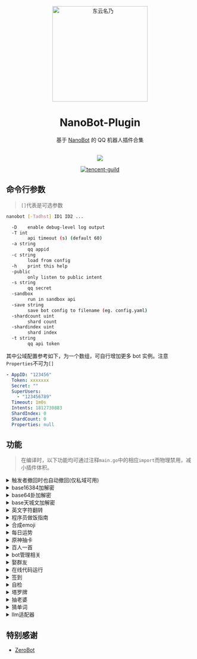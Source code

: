 <div align="center">
  <img src=".github/nano.jpeg" alt="东云名乃" width = "256">
  <br>

  <h1>NanoBot-Plugin</h1>
  基于 <a href="https://github.com/fumiama/NanoBot">NanoBot</a> 的 QQ 机器人插件合集<br><br>

  <img src="https://counter.seku.su/cmoe?name=NanoBot&theme=r34" /><br>

  [![tencent-guild](https://img.shields.io/badge/%E9%A2%91%E9%81%93-Zer0BotPlugin-yellow?style=flat-square&logo=tencent-qq)](https://pd.qq.com/s/fjkx81mnr)

</div>

## 命令行参数
> `[]`代表是可选参数
```bash
nanobot [-Tadhst] ID1 ID2 ...

  -D    enable debug-level log output
  -T int
        api timeout (s) (default 60)
  -a string
        qq appid
  -c string
        load from config
  -h    print this help
  -public
        only listen to public intent
  -s string
        qq secret
  -sandbox
        run in sandbox api
  -save string
        save bot config to filename (eg. config.yaml)
  -shardcount uint
        shard count
  -shardindex uint
        shard index
  -t string
        qq api token
```

其中公域配置参考如下，为一个数组，可自行增加更多 bot 实例。注意`Properties`不可为`[]`
```yaml
- AppID: "123456"
  Token: xxxxxxx
  Secret: ""
  SuperUsers:
    - "123456789"
  Timeout: 1m0s
  Intents: 1812730883
  ShardIndex: 0
  ShardCount: 0
  Properties: null
```

## 功能
> 在编译时，以下功能均可通过注释`main.go`中的相应`import`而物理禁用，减小插件体积。

<details>
  <summary>触发者撤回时也自动撤回(仅私域可用)</summary>

  `import _ "github.com/FloatTech/NanoBot-Plugin/plugin/autowithdraw"`

  - [x] 撤回一条消息

</details>

<details>
  <summary>base16384加解密</summary>

  `import _ "github.com/FloatTech/NanoBot-Plugin/plugin/b14"`

  - [x] 加密xxx

  - [x] 解密xxx

  - [x] 用yyy加密xxx

  - [x] 用yyy解密xxx

</details>

<details>
  <summary>base64卦加解密</summary>

  `import _ "github.com/FloatTech/NanoBot-Plugin/plugin/base64gua"`

  - [x] 六十四卦加密xxx

  - [x] 六十四卦解密xxx

  - [x] 六十四卦用yyy加密xxx

  - [x] 六十四卦用yyy解密xxx

</details>

<details>
  <summary>base天城文加解密</summary>

  `import _ "github.com/FloatTech/NanoBot-Plugin/plugin/baseamasiro"`

  - [x] 天城文加密xxx

  - [x] 天城文解密xxx

  - [x] 天城文用yyy加密xxx

  - [x] 天城文用yyy解密xxx

</details>

<details>
  <summary>英文字符翻转</summary>

  `import _ "github.com/FloatTech/NanoBot-Plugin/plugin/chrev"`

  - [x] 翻转 I love you

</details>

<details>
  <summary>程序员做饭指南</summary>

  `import _ "github.com/FloatTech/NanoBot-Plugin/plugin/dish"`

  - [x] 怎么做[xxx] | 烹饪[xxx]
  
  - [x] 随机菜谱 | 随便做点菜

</details>

<details>
  <summary>合成emoji</summary>

  `import _ "github.com/FloatTech/NanoBot-Plugin/plugin/emojimix"`

  - [x] [emoji][emoji]

</details>

<details>
  <summary>每日运势</summary>

  `import _ "github.com/FloatTech/NanoBot-Plugin/plugin/fortune"`

  - [x] 运势 | 抽签

  - [x] 设置底图[车万 DC4 爱因斯坦 星空列车 樱云之恋 富婆妹 李清歌 公主连结 原神 明日方舟 碧蓝航线 碧蓝幻想 战双 阴阳师 赛马娘 东方归言录 奇异恩典 夏日口袋 ASoul]

</details>

<details>
  <summary>原神抽卡</summary>

  `import _ "github.com/FloatTech/NanoBot-Plugin/plugin/genshin"`

  - [x] 切换原神卡池

  - [x] 原神十连

</details>

<details>
  <summary>百人一首</summary>

  `import _ "github.com/FloatTech/NanoBot-Plugin/plugin/hyaku"`

  - [x] 百人一首

  - [x] 百人一首之n

</details>

<details>
  <summary>bot管理相关</summary>

  `import _ "github.com/FloatTech/NanoBot-Plugin/plugin/manager"`

  - [x] /exposeid @user1 @user2

</details>

<details>
  <summary>娶群友</summary>

  `import _ "github.com/FloatTech/NanoBot-Plugin/plugin/qqwife"`

  - [x] 娶群友

  - [x] 群老婆列表
 
  - [x] (娶|嫁)@对方QQ
 
  - [x] 牛@对方QQ
 
  - [x] 闹离婚
 
  - [x] 买礼物给@对方QQ
 
  - [x] 做媒 @攻方QQ @受方QQ
 
  - [x] 查好感度@对方QQ
 
  - [x] 好感度列表
 
  - [x] [允许|禁止]自由恋爱
 
  - [x] [允许|禁止]牛头人
 
  - [x] 设置CD为xx小时    →(默认12小时)

</details>

<details>
  <summary>在线代码运行</summary>

  `import _ "github.com/FloatTech/NanoBot-Plugin/plugin/runcode"`

  - [x] >runcode [language] help

  - [x] >runcode [language] [code block]

  - [x] >runcoderaw [language] [code block]

</details>

<details>
  <summary>签到</summary>

  `import _ "github.com/FloatTech/NanoBot-Plugin/plugin/score"`

  - [x] 签到

  - [x] 获得签到背景

  - [x] 查看等级排名

</details>

<details>
  <summary>自检</summary>

  `import _ "github.com/FloatTech/NanoBot-Plugin/plugin/status"`

  - [x] [检查身体 | 自检 | 启动自检 | 系统状态]

</details>

<details>
  <summary>塔罗牌</summary>

  `import _ "github.com/FloatTech/NanoBot-Plugin/plugin/tarot"`

  - [x] 抽[塔罗牌|大阿卡纳|小阿卡纳]

  - [x] 解塔罗牌[牌名]

</details>

<details>
  <summary>抽老婆</summary>

  `import _ "github.com/FloatTech/NanoBot-Plugin/plugin/wife"`

  - [x] 抽老婆

</details>

<details>
  <summary>猜单词</summary>

  `import _ "github.com/FloatTech/NanoBot-Plugin/plugin/wordle"`

  - [x] 个人猜单词

  - [x] 团队猜单词

  - [x] 团队六阶猜单词

  - [x] 团队七阶猜单词

</details>

<details>
  <summary>llm适配器</summary>

  `import _ "github.com/bincooo/llm-plugin"`

  - [x] 全局属性

  - [x] [添加|修改]全局属性 xxx

  - [x] AI列表

  - [x] 切换AI xxx

  - [x] 凭证列表

  - [x] 凭证明细 xxx

  - [x] [添加|修改]凭证 xxx

  - [x] 切换凭证 [凭证名]

  - [x] 删除凭证 xxx

  - [x] 预设列表

  - [x] 预设明细 xxx

  - [x] [开启|切换]预设 + [预设名]

  - [x] 删除预设 xxx

  - [x] [昵称前缀|@bot] + 文本内容 进行对话

</details>


## 特别感谢

- [ZeroBot](https://github.com/wdvxdr1123/ZeroBot)
